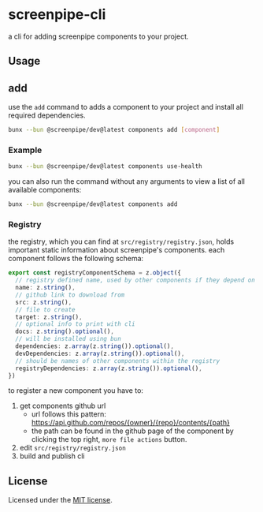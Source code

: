 # screenpipe-cli

a cli for adding screenpipe components to your project.

## Usage

## add

use the `add` command to adds a component to your project and install all required dependencies.

```bash
bunx --bun @screenpipe/dev@latest components add [component]
```

### Example

```bash
bunx --bun @screenpipe/dev@latest components use-health
```

you can also run the command without any arguments to view a list of all available components:

```bash
bunx --bun @screenpipe/dev@latest components add
```

### Registry

the registry, which you can find at `src/registry/registry.json`, holds important static information about screenpipe's components. each component follows the following schema:

```ts
export const registryComponentSchema = z.object({
  // registry defined name, used by other components if they depend on it.
  name: z.string(),
  // github link to download from
  src: z.string(),
  // file to create 
  target: z.string(),
  // optional info to print with cli
  docs: z.string().optional(),
  // will be installed using bun
  dependencies: z.array(z.string()).optional(),
  devDependencies: z.array(z.string()).optional(),
  // should be names of other components within the registry
  registryDependencies: z.array(z.string()).optional(),
})
```

to register a new component you have to:

1. get components github url
    - url follows this pattern: https://api.github.com/repos/{owner}/{repo}/contents/{path}
    - the path can be found in the github page of the component by clicking the top right, `more file actions` button.
2. edit `src/registry/registry.json`
3. build and publish cli


## License

Licensed under the [MIT license](https://github.com/shadcn/ui/blob/main/LICENSE.md).
